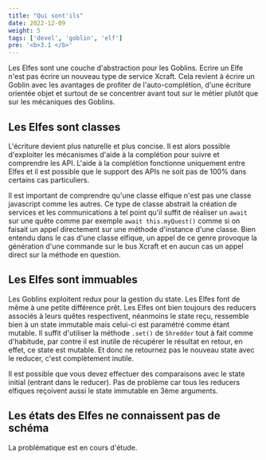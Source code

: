 ```yaml
---
title: "Qui sont'ils"
date: 2022-12-09
weight: 5
tags: ['devel', 'goblin', 'elf']
pre: '<b>3.1 </b>'
---
```


Les Elfes sont une couche d'abstraction pour les Goblins. Ecrire un Elfe n'est pas écrire un nouveau type de service Xcraft. Cela revient à écrire un Goblin avec les avantages de profiter de l'auto-complétion, d'une écriture orientée objet et surtout de se concentrer avant tout sur le métier plutôt que sur les mécaniques des Goblins.

## Les Elfes sont classes

L'écriture devient plus naturelle et plus concise. Il est alors possible d'exploiter les mécanismes d'aide à la complétion pour suivre et comprendre les API. L'aide à la complétion fonctionne uniquement entre Elfes et il est possible que le support des APIs ne soit pas de 100% dans certains cas particuliers.

Il est important de comprendre qu'une classe elfique n'est pas une classe javascript comme les autres. Ce type de classe abstrait la création de services et les communications à tel point qu'il suffit de réaliser un `await` sur une quête comme par exemple `await this.myQuest()` comme si on faisait un appel directement sur une méthode d'instance d'une classe. Bien entendu dans le cas d'une classe elfique, un appel de ce genre provoque la génération d'une commande sur le bus Xcraft et en aucun cas un appel direct sur la méthode en question.

## Les Elfes sont immuables

Les Goblins exploitent redux pour la gestion du state. Les Elfes font de même à une petite différence prêt. Les Elfes ont bien toujours des reducers associés à leurs quêtes respectivent, néanmoins le state reçu, ressemble bien à un state immutable mais celui-ci est paramétré comme étant mutable. Il suffit d'utiliser la méthode `.set()` de `Shredder` tout à fait comme d'habitude, par contre il est inutile de récupérer le résultat en retour, en effet, ce state est mutable. Et donc ne retournez pas le nouveau state avec le reducer, c'est complètement inutile.

Il est possible que vous devez effectuer des comparaisons avec le state initial (entrant dans le reducer). Pas de problème car tous les reducers elfiques reçoivent aussi le state immutable en 3ème arguments.

## Les états des Elfes ne connaissent pas de schéma

La problématique est en cours d'étude.
